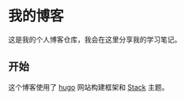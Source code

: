 # 我的博客

这是我的个人博客仓库，我会在这里分享我的学习笔记。

## 开始

这个博客使用了 [hugo](https://github.com/gohugoio/hugo) 网站构建框架和 [Stack](https://github.com/CaiJimmy/hugo-theme-stack) 主题。
